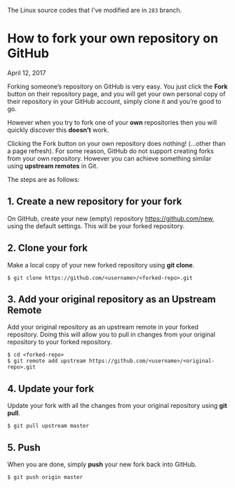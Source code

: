 

The Linux source codes that I've modified are in `283` branch.



















# How to fork your own repository on GitHub

 April 12, 2017

Forking someone’s repository on GitHub is very easy. You just click the **Fork** button on their repository page, and you will get your own personal copy of their repository in your GitHub account, simply clone it and you’re good to go.

However when you try to fork one of your **own** repositories then you will quickly discover this **doesn’t** work.

Clicking the Fork button on your own repository does nothing! (…other than a page refresh). For some reason, GitHub do not support creating forks from your own repository. However you can achieve something similar using **upstream remotes** in Git.

The steps are as follows:

## 1. Create a new repository for your fork

On GitHub, create your new (empty) repository https://github.com/new, using the default settings. This will be your forked repository.

## 2. Clone your fork

Make a local copy of your new forked repository using **git clone**.

```shell
$ git clone https://github.com/<username>/<forked-repo>.git
```

## 3. Add your original repository as an Upstream Remote

Add your original repository as an upstream remote in your forked repository. Doing this will allow you to pull in changes from your original repository to your forked repository.

```shell
$ cd <forked-repo>
$ git remote add upstream https://github.com/<username>/<original-repo>.git
```

## 4. Update your fork

Update your fork with all the changes from your original repository using **git pull**.

```shell
$ git pull upstream master
```

## 5. Push

When you are done, simply **push** your new fork back into GitHub.

```shell
$ git push origin master
```







